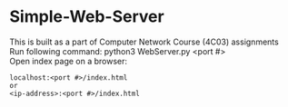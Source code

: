 # Simple-Web-Server
This is built as a part of Computer Network Course (4C03) assignments\
Run following command: python3 WebServer.py <port #>\
Open index page on a browser: 
```
localhost:<port #>/index.html 
or 
<ip-address>:<port #>/index.html
```
